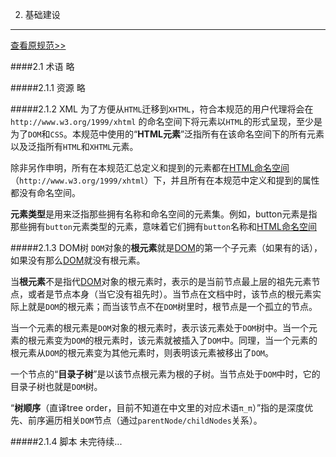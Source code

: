 2. 基础建设
-----
[查看原规范>>](http://www.w3.org/TR/2014/REC-html5-20141028/infrastructure.html)

####2.1 术语
略

#####2.1.1 资源
略

#####2.1.2 XML
为了方便从`HTML`迁移到`XHTML`，符合本规范的用户代理将会在 `http://www.w3.org/1999/xhtml` 的命名空间下将元素以`HTML`的形式呈现，至少是为了`DOM`和`CSS`。本规范中使用的“**HTML元素**”泛指所有在该命名空间下的所有元素以及泛指所有`HTML`和`XHTML`元素。

除非另作申明，所有在本规范汇总定义和提到的元素都在[HTML命名空间](#28)（`http://www.w3.org/1999/xhtml`）下，并且所有在本规范中定义和提到的属性都没有命名空间。

**元素类型**是用来泛指那些拥有名称和命名空间的元素集。例如，button元素是指那些拥有`button`元素类型的元素，意味着它们拥有`button`名称和[HTML命名空间](#28)

#####2.1.3 DOM树
`DOM`对象的**根元素**就是[DOM](#3.dom.html#31)的第一个子元素（如果有的话），如果没有那么[DOM](#3.dom.html#31)就没有根元素。

当**根元素**不是指代[DOM](#3.dom.html#31)对象的根元素时，表示的是当前节点最上层的祖先元素节点，或者是节点本身（当它没有祖先时）。当节点在文档中时，该节点的根元素实际上就是`DOM`的根元素；而当该节点不在`DOM`树里时，根节点是一个孤立的节点。

当一个元素的根元素是`DOM`对象的根元素时，表示该元素处于`DOM`树中。当一个元素的根元素变为`DOM`的根元素时，该元素就被插入了`DOM`中。同理，当一个元素的根元素从`DOM`的根元素变为其他元素时，则表明该元素被移出了`DOM`。

一个节点的“**目录子树**”是以该节点根元素为根的子树。当节点处于`DOM`中时，它的目录子树也就是`DOM`树。

“**树顺序**（直译tree order，目前不知道在中文里的对应术语`π_π`）”指的是深度优先、前序遍历相关`DOM`节点（通过`parentNode/childNodes`关系）。

#####2.1.4 脚本
未完待续...